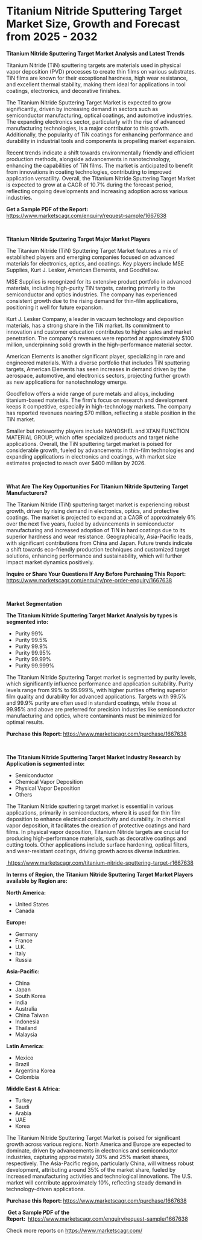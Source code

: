 <p><h1>Titanium Nitride Sputtering Target Market Size, Growth and Forecast from 2025 - 2032</h1></p><p><strong>Titanium Nitride Sputtering Target Market Analysis and Latest Trends</strong></p>
<p><p>Titanium Nitride (TiN) sputtering targets are materials used in physical vapor deposition (PVD) processes to create thin films on various substrates. TiN films are known for their exceptional hardness, high wear resistance, and excellent thermal stability, making them ideal for applications in tool coatings, electronics, and decorative finishes. </p><p>The Titanium Nitride Sputtering Target Market is expected to grow significantly, driven by increasing demand in sectors such as semiconductor manufacturing, optical coatings, and automotive industries. The expanding electronics sector, particularly with the rise of advanced manufacturing technologies, is a major contributor to this growth. Additionally, the popularity of TiN coatings for enhancing performance and durability in industrial tools and components is propelling market expansion.</p><p>Recent trends indicate a shift towards environmentally friendly and efficient production methods, alongside advancements in nanotechnology, enhancing the capabilities of TiN films. The market is anticipated to benefit from innovations in coating technologies, contributing to improved application versatility. Overall, the Titanium Nitride Sputtering Target Market is expected to grow at a CAGR of 10.7% during the forecast period, reflecting ongoing developments and increasing adoption across various industries.</p></p>
<p><strong>Get a Sample PDF of the Report:&nbsp;</strong> <a href="https://www.marketscagr.com/enquiry/request-sample/1667638?utm_campaign=3177&utm_medium=2&utm_source=Github&utm_content=ia&utm_term=07032025&utm_id=titanium-nitride-sputtering-target">https://www.marketscagr.com/enquiry/request-sample/1667638</a></p>
<p>&nbsp;</p>
<p><strong>Titanium Nitride Sputtering Target Major Market Players</strong></p>
<p><p>The Titanium Nitride (TiN) Sputtering Target Market features a mix of established players and emerging companies focused on advanced materials for electronics, optics, and coatings. Key players include MSE Supplies, Kurt J. Lesker, American Elements, and Goodfellow. </p><p>MSE Supplies is recognized for its extensive product portfolio in advanced materials, including high-purity TiN targets, catering primarily to the semiconductor and optics industries. The company has experienced consistent growth due to the rising demand for thin-film applications, positioning it well for future expansion.</p><p>Kurt J. Lesker Company, a leader in vacuum technology and deposition materials, has a strong share in the TiN market. Its commitment to innovation and customer education contributes to higher sales and market penetration. The company's revenues were reported at approximately $100 million, underpinning solid growth in the high-performance material sector.</p><p>American Elements is another significant player, specializing in rare and engineered materials. With a diverse portfolio that includes TiN sputtering targets, American Elements has seen increases in demand driven by the aerospace, automotive, and electronics sectors, projecting further growth as new applications for nanotechnology emerge.</p><p>Goodfellow offers a wide range of pure metals and alloys, including titanium-based materials. The firm's focus on research and development keeps it competitive, especially in high-technology markets. The company has reported revenues nearing $70 million, reflecting a stable position in the TiN market.</p><p>Smaller but noteworthy players include NANOSHEL and XI'AN FUNCTION MATERIAL GROUP, which offer specialized products and target niche applications. Overall, the TiN sputtering target market is poised for considerable growth, fueled by advancements in thin-film technologies and expanding applications in electronics and coatings, with market size estimates projected to reach over $400 million by 2026.</p></p>
<p>&nbsp;</p>
<p><strong>What Are The Key Opportunities For Titanium Nitride Sputtering Target Manufacturers?</strong></p>
<p><p>The Titanium Nitride (TiN) sputtering target market is experiencing robust growth, driven by rising demand in electronics, optics, and protective coatings. The market is projected to expand at a CAGR of approximately 6% over the next five years, fueled by advancements in semiconductor manufacturing and increased adoption of TiN in hard coatings due to its superior hardness and wear resistance. Geographically, Asia-Pacific leads, with significant contributions from China and Japan. Future trends indicate a shift towards eco-friendly production techniques and customized target solutions, enhancing performance and sustainability, which will further impact market dynamics positively.</p></p>
<p><strong>Inquire or Share Your Questions If Any Before Purchasing This Report:</strong> <a href="https://www.marketscagr.com/enquiry/pre-order-enquiry/1667638?utm_campaign=3177&utm_medium=2&utm_source=Github&utm_content=ia&utm_term=07032025&utm_id=titanium-nitride-sputtering-target">https://www.marketscagr.com/enquiry/pre-order-enquiry/1667638</a></p>
<p>&nbsp;</p>
<p><strong>Market Segmentation</strong></p>
<p><strong>The Titanium Nitride Sputtering Target Market Analysis by types is segmented into:</strong></p>
<p><ul><li>Purity 99%</li><li>Purity 99.5%</li><li>Purity 99.9%</li><li>Purity 99.95%</li><li>Purity 99.99%</li><li>Purity 99.999%</li></ul></p>
<p><p>The Titanium Nitride Sputtering Target market is segmented by purity levels, which significantly influence performance and application suitability. Purity levels range from 99% to 99.999%, with higher purities offering superior film quality and durability for advanced applications. Targets with 99.5% and 99.9% purity are often used in standard coatings, while those at 99.95% and above are preferred for precision industries like semiconductor manufacturing and optics, where contaminants must be minimized for optimal results.</p></p>
<p><strong>Purchase this Report:&nbsp;</strong><a href="https://www.marketscagr.com/purchase/1667638?utm_campaign=3177&utm_medium=2&utm_source=Github&utm_content=ia&utm_term=07032025&utm_id=titanium-nitride-sputtering-target">https://www.marketscagr.com/purchase/1667638</a></p>
<p>&nbsp;</p>
<p><strong>The Titanium Nitride Sputtering Target Market Industry Research by Application is segmented into:</strong></p>
<p><ul><li>Semiconductor</li><li>Chemical Vapor Deposition</li><li>Physical Vapor Deposition</li><li>Others</li></ul></p>
<p><p>The Titanium Nitride sputtering target market is essential in various applications, primarily in semiconductors, where it is used for thin film deposition to enhance electrical conductivity and durability. In chemical vapor deposition, it facilitates the creation of protective coatings and hard films. In physical vapor deposition, Titanium Nitride targets are crucial for producing high-performance materials, such as decorative coatings and cutting tools. Other applications include surface hardening, optical filters, and wear-resistant coatings, driving growth across diverse industries.</p></p>
<p><a href="https://www.marketscagr.com/titanium-nitride-sputtering-target-r1667638?utm_campaign=3177&utm_medium=2&utm_source=Github&utm_content=ia&utm_term=07032025&utm_id=titanium-nitride-sputtering-target">&nbsp;https://www.marketscagr.com/titanium-nitride-sputtering-target-r1667638</a></p>
<p><strong>In terms of Region, the Titanium Nitride Sputtering Target Market Players available by Region are:</strong></p>
<p>
    <p> <strong> North America: </strong>
        <ul>
            <li>United States</li>
            <li>Canada</li>
        </ul>
        </p> 
    <p> <strong> Europe: </strong>
        <ul>
            <li>Germany</li>
            <li>France</li>
            <li>U.K.</li>
            <li>Italy</li>
            <li>Russia</li>
        </ul>
        </p> 
    <p> <strong> Asia-Pacific: </strong>
        <ul>
            <li>China</li>
            <li>Japan</li>
            <li>South Korea</li>
            <li>India</li>
            <li>Australia</li>
            <li>China Taiwan</li>
            <li>Indonesia</li>
            <li>Thailand</li>
            <li>Malaysia</li>
        </ul>
        </p> 
    <p> <strong> Latin America: </strong>
        <ul>
            <li>Mexico</li>
            <li>Brazil</li>
            <li>Argentina Korea</li>
            <li>Colombia</li>
        </ul>
        </p> 
    <p> <strong> Middle East & Africa: </strong>
        <ul>
            <li>Turkey</li>
            <li>Saudi</li>
            <li>Arabia</li>
            <li>UAE</li>
            <li>Korea</li>
        </ul>
    </p>
    </p>
<p><p>The Titanium Nitride Sputtering Target Market is poised for significant growth across various regions. North America and Europe are expected to dominate, driven by advancements in electronics and semiconductor industries, capturing approximately 30% and 25% market shares, respectively. The Asia-Pacific region, particularly China, will witness robust development, attributing around 35% of the market share, fueled by increased manufacturing activities and technological innovations. The U.S. market will contribute approximately 10%, reflecting steady demand in technology-driven applications.</p></p>
<p><strong>Purchase this Report: </strong><a href="https://www.marketscagr.com/purchase/1667638?utm_campaign=3177&utm_medium=2&utm_source=Github&utm_content=ia&utm_term=07032025&utm_id=titanium-nitride-sputtering-target">https://www.marketscagr.com/purchase/1667638</a></p>
<p>&nbsp;<strong>Get a Sample PDF of the Report:&nbsp;&nbsp;</strong><a href="https://www.marketscagr.com/enquiry/request-sample/1667638?utm_campaign=3177&utm_medium=2&utm_source=Github&utm_content=ia&utm_term=07032025&utm_id=titanium-nitride-sputtering-target">https://www.marketscagr.com/enquiry/request-sample/1667638</a></p>
<p><strong></strong></p>
<p>Check more reports on <a href="https://www.marketscagr.com/?utm_campaign=3177&utm_medium=2&utm_source=Github&utm_content=ia&utm_term=07032025&utm_id=titanium-nitride-sputtering-target">https://www.marketscagr.com/</a></p>
